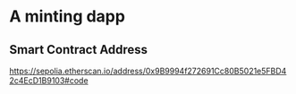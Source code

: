 # A minting dapp

## Smart Contract Address
https://sepolia.etherscan.io/address/0x9B9994f272691Cc80B5021e5FBD42c4EcD1B9103#code

